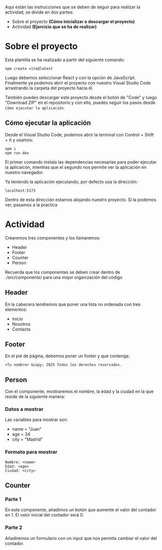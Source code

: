 Aquí están las instrucciones que se deben de seguir para realizar la actividad, se divide en dos partes:
- Sobre el proyecto **(Cómo inicializar o descargar el proyecto)**
- Actividad **(Ejercicio que se ha de realizar)**

# Sobre el proyecto

Esta plantilla se ha realizado a partir del siguiente comando:

```
npm create vite@latest
```

Luego debemos seleccionar React y con la opción de JavaScript. Finalmente ya podemos abrir el proyecto con nuestro Visual Studio Code arrastrando la carpeta del proyecto hacia él.

También puedes descargar este proyecto desde el botón de "Code" y luego "Download ZIP" en el repositorio y con ello, puedes seguir los pasos desde  `Cómo ejecutar la aplicación`.

## Cómo ejecutar la aplicación

Desde el Visual Studio Code, podemos abrir la terminal con Control + Shift + ñ y usamos:

```
npm i
npm run dev
```

El primer comando instala las dependencias necesarias para poder ejecutar la aplicaicón, mientras que el segundo nos permite ver la aplicación en nuestro navegador.

Ya teniendo la aplicación ejecutando, por defecto usa la dirección:
```
localhost:5173
```
Dentro de esta dirección estamos alojando nuestro proyecto. Si la podemos ver, pasamos a la práctica

# Actividad
Crearemos tres componentes y los llamaremos:
- Header
- Footer
- Counter
- Person

Recuerda que los componentes se deben crear dentro de ./src/components/ para una mejor organización del código

## Header
En la cabecera tendremos que poner una lista no ordenada con tres elementos:
- Inicio
- Nosotros
- Contacto

## Footer
En el pié de página, debemos poner un footer y que contenga:

```
<Tu nombre> &copy; 2025 Todos los derechos reservados.
```

## Person

Con el componente, mostraremos el nombre, la edad y la ciudad en la que reside de la siguiente manera:

### Datos a mostrar
Las variables para mostrar son:
- name = "Juan"
- age = 34
- city = "Madrid"

### Formato para mostrar
```
Nombre: <name>
Edad: <age>
Ciudad: <city>
```

## Counter
### Parte 1
En este componente, añadimos un botón que aumente el valor del contador en 1.
El valor inicial del contador será 0.

### Parte 2
Añadiremos un formulario con un input que nos permita cambiar el valor del contador.